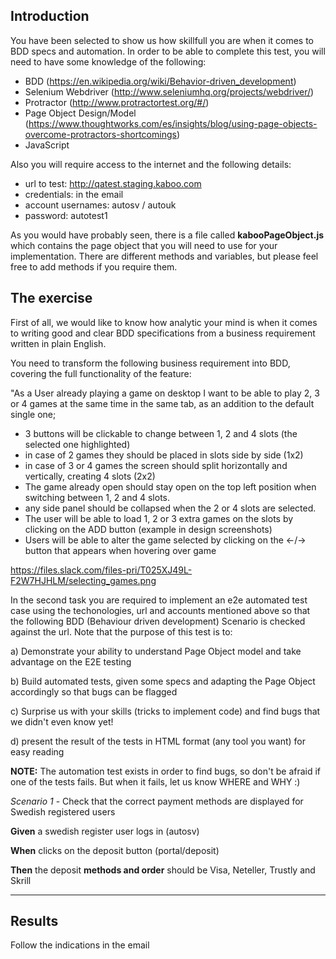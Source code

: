 ## Introduction
You have been selected to show us how skillfull you are when it comes to BDD specs and automation.
In order to be able to complete this test, you will need to have some knowledge of the following:

- BDD (https://en.wikipedia.org/wiki/Behavior-driven_development)
- Selenium Webdriver (http://www.seleniumhq.org/projects/webdriver/)
- Protractor (http://www.protractortest.org/#/)
- Page Object Design/Model (https://www.thoughtworks.com/es/insights/blog/using-page-objects-overcome-protractors-shortcomings)
- JavaScript

Also you will require access to the internet and the following details:
- url to test: http://qatest.staging.kaboo.com
- credentials: in the email
- account usernames: autosv / autouk 
- password: autotest1 

As you would have probably seen, there is a file called **kabooPageObject.js** which contains the page object that you will need to use for your implementation. There are different methods and variables, but please feel free to add methods if you require them.

## The exercise

First of all, we would like to know how analytic your mind is when it comes to writing good and clear BDD specifications from a business requirement written in plain English.

You need to transform the following business requirement into BDD, covering the full functionality of the feature:

"As a User already playing a game on desktop I want to be able to play 2, 3 or 4 games at the same time in the same tab, as an addition to the default single one;

- 3 buttons will be clickable to change between 1, 2 and 4 slots (the selected one highlighted)
- in case of 2 games they should be placed in slots side by side (1x2)
- in case of 3 or 4 games the screen should split horizontally and vertically, creating 4 slots (2x2)
- The game already open should stay open on the top left position when switching between 1, 2 and 4 slots.
- any side panel should be collapsed when the 2 or 4 slots are selected.
- The user will be able to load 1, 2 or 3 extra games on the slots by clicking on the ADD button (example in design screenshots)
- Users will be able to alter the game selected by clicking on the <-/-> button that appears when hovering over game

https://files.slack.com/files-pri/T025XJ49L-F2W7HJHLM/selecting_games.png


In the second task you are required to implement an e2e automated test case using the techonologies, url and accounts mentioned above so that the following BDD
(Behaviour driven development) Scenario is checked against the url. Note that the purpose of this test is to:

a) Demonstrate your ability to understand Page Object model and take advantage on the E2E testing

b) Build automated tests, given some specs and adapting the Page Object accordingly so that bugs can be flagged

c) Surprise us with your skills (tricks to implement code) and find bugs that we didn't even know yet!

d) present the result of the tests in HTML format (any tool you want) for easy reading

**NOTE:** The automation test exists in order to find bugs, so don't be afraid if one of the tests fails. But when it fails, let us know WHERE and WHY :)

*Scenario 1* - Check that the correct payment methods are displayed for Swedish registered users

**Given** a swedish register user logs in (autosv)

**When** clicks on the deposit button (portal/deposit)

**Then** the deposit **methods and order** should be Visa, Neteller, Trustly and Skrill

****

## Results

Follow the indications in the email
